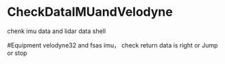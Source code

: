 # CheckDataIMUandVelodyne
chenk imu data and lidar data shell

#Equipment
velodyne32 and fsas imu， check return data is right or Jump or stop
